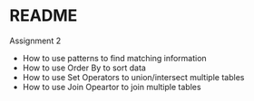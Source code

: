 # README

Assignment 2

 - How to use patterns to find matching information
 - How to use Order By to sort data
 - How to use Set Operators to union/intersect multiple tables
 - How to use Join Opeartor to join multiple tables
